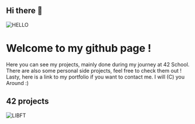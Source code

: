 ## Hi there 👋

<!--
**Dylonni/Dylonni** is a ✨ _special_ ✨ repository because its `README.md` (this file) appears on your GitHub profile.

Here are some ideas to get you started:

- 🔭 I’m currently working on ...
- 🌱 I’m currently learning ...
- 👯 I’m looking to collaborate on ...
- 🤔 I’m looking for help with ...
- 💬 Ask me about ...
- 📫 How to reach me: ...
- 😄 Pronouns: ...
- ⚡ Fun fact: ...
-->
![HELLO](../screenshots/banner.jpg)
# Welcome to my github page !

Here you can see my projects, mainly done during my journey at 42 School.
There are also some personal side projects, feel free to check them out !
Lasty, here is a link to my portfolio if you want to contact me. I will (C) you Around :)

## 42 projects

![LIBFT](../screenshots/Libft.png)
